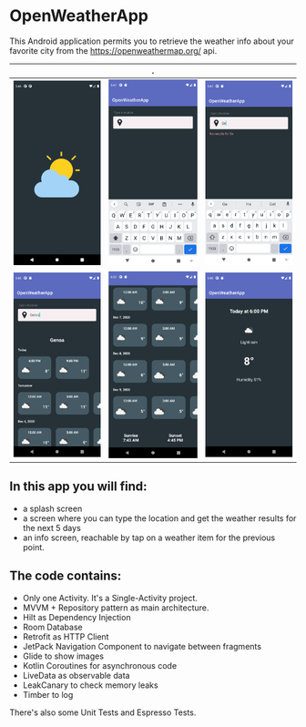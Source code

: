 # OpenWeatherApp

This Android application permits you to retrieve the weather info about your favorite city from the https://openweathermap.org/ api.

|            |.              |        |
|:----------:|:-------------:|:------:|
| ![Splash screen](https://github.com/dariobrux/OpenWeatherApp/blob/main/other/screenshot/Screenshot_1607100380.png) |  ![Main screen - no data and ready to fill](https://github.com/dariobrux/OpenWeatherApp/blob/main/other/screenshot/Screenshot_1607100451.png) | ![Main screen - no data and no results found](https://github.com/dariobrux/OpenWeatherApp/blob/main/other/screenshot/Screenshot_1607100468.png) |
| ![Main screen - results found](https://github.com/dariobrux/OpenWeatherApp/blob/main/other/screenshot/Screenshot_1607100482.png) |    ![Main screen - results found - scrolled](https://github.com/dariobrux/OpenWeatherApp/blob/main/other/screenshot/Screenshot_1607101237.png)  |   ![Info screen](https://github.com/dariobrux/OpenWeatherApp/blob/main/other/screenshot/Screenshot_1607100486.png)  |

## In this app you will find:
- a splash screen
- a screen where you can type the location and get the weather results for the next 5 days
- an info screen, reachable by tap on a weather item for the previous point.

## The code contains:
- Only one Activity. It's a Single-Activity project.
- MVVM + Repository pattern as main architecture.
- Hilt as Dependency Injection
- Room Database
- Retrofit as HTTP Client
- JetPack Navigation Component to navigate between fragments
- Glide to show images
- Kotlin Coroutines for asynchronous code
- LiveData as observable data
- LeakCanary to check memory leaks
- Timber to log

There's also some Unit Tests and Espresso Tests.
